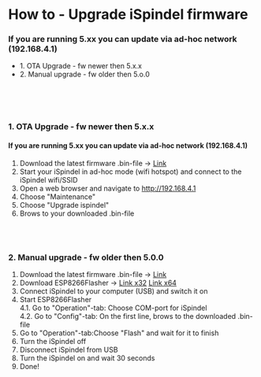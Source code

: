 # How to - Upgrade iSpindel firmware
### If you are running 5.xx you can update via ad-hoc network (192.168.4.1)

<ul>
  <li>1. OTA Upgrade - fw newer then 5.x.x </li>
  <li>2. Manual upgrade - fw older then 5.o.0</li>
</ul>

</br>
</br>
</br>

### 1. OTA Upgrade - fw newer then 5.x.x 
#### If you are running 5.xx you can update via ad-hoc network (192.168.4.1)
1. Download the latest firmware .bin-file -> <a href='https://github.com/universam1/iSpindel/releases'>Link</a></br>
3. Start your iSpindel in ad-hoc mode (wifi hotspot) and connect to the iSpindel wifi/SSID</br>
4. Open a web browser and navigate to http://192.168.4.1</br>
5. Choose "Maintenance"</br>
6. Choose "Upgrade ispindel"</br>
7. Brows to your downloaded .bin-file 

</br>
</br>

### 2. Manual upgrade - fw older then 5.0.0
1. Download the latest firmware .bin-file -> <a href='https://github.com/universam1/iSpindel/releases'>Link</a></br>
2. Download ESP8266Flasher -> 
<a href='https://github.com/nodemcu/nodemcu-flasher/blob/master/Win32/Release/ESP8266Flasher.exe'>Link x32</a>
<a href='https://github.com/nodemcu/nodemcu-flasher/blob/master/Win64/Release/ESP8266Flasher.exe'>Link x64</a></br>
3. Connect iSpindel to your computer (USB) and switch it on</br>
4. Start ESP8266Flasher</br>
4.1. Go to "Operation"-tab: Choose COM-port for iSpindel</br>
4.2. Go to "Config"-tab: On the first line, brows to the downloaded .bin-file</br>
5. Go to "Operation"-tab:Choose "Flash" and wait for it to finish</br>
6. Turn the iSpindel off</br>
7. Disconnect iSpindel from USB</br>
8. Turn the iSpindel on and wait 30 seconds</br>
9. Done!</br>
